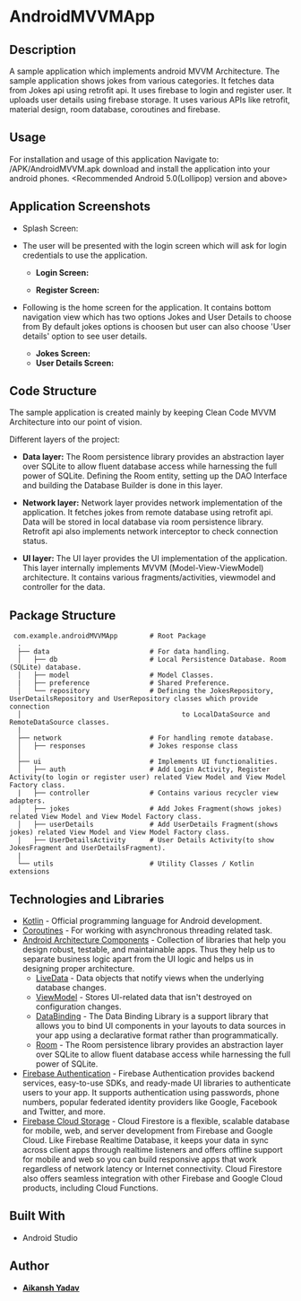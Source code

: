 # AndroidMVVMApp 

## Description

A sample application which implements android MVVM Architecture. The sample application shows jokes from various categories.
It fetches data from Jokes api using retrofit api. It uses firebase to login and register user.
It uploads user details using firebase storage. It uses various APIs like retrofit, material design, room database, coroutines and firebase.

## Usage

For installation and usage of this application
Navigate to: /APK/AndroidMVVM.apk download and install the application into your android phones.
<Recommended Android 5.0(Lollipop) version and above>

## Application Screenshots

* Splash Screen:

* The user will be presented with the login screen which will ask for login credentials to use the application.

  - **Login Screen:** 

  - **Register Screen:**

* Following is the home screen for the application. It contains bottom navigation view which has two options Jokes and User Details to choose from
  By default jokes options is choosen but user can also choose 'User details' option to see user details.
  
  - **Jokes Screen:**
  - **User Details Screen:**
  
## Code Structure

The sample application is created mainly by keeping Clean Code MVVM Architecture into our point of vision.

Different layers of the project: 

- **Data layer:** The Room persistence library provides an abstraction layer over SQLite to allow fluent database access while harnessing the full power of SQLite. Defining the Room entity, setting up the DAO Interface and building the Database Builder is done in this layer.

- **Network layer:** Network layer provides network implementation of the application. It fetches jokes from remote database using retrofit api. Data will be stored in local database via room persistence library. Retrofit api also implements network interceptor to check connection status.

- **UI layer:** The UI layer provides the UI implementation of the application. This layer internally implements MVVM (Model-View-ViewModel) architecture. It contains various fragments/activities, viewmodel and controller for the data.

## Package Structure

     com.example.androidMVVMApp        # Root Package
      .
      ├── data                         # For data handling.
      │   ├── db                       # Local Persistence Database. Room (SQLite) database.
      │   ├── model                    # Model Classes.
      |   ├── preference               # Shared Preference.
      │   └── repository               # Defining the JokesRepository, UserDetailsRepository and UserRepository classes which provide connection 
      │ 			                           to LocalDataSource and RemoteDataSource classes.
      |
      ├── network                      # For handling remote database.
      │   ├── responses                # Jokes response class
      │    
      ├── ui                           # Implements UI functionalities.
      │   ├── auth                     # Add Login Activity, Register Activity(to login or register user) related View Model and View Model Factory class.
      |   ├── controller               # Contains various recycler view adapters.
      │   ├── jokes                    # Add Jokes Fragment(shows jokes) related View Model and View Model Factory class.
      │   ├── userDetails              # Add UserDetails Fragment(shows jokes) related View Model and View Model Factory class.
      │   ├── UserDetailsActivity      # User Details Activity(to show JokesFragment and UserDetailsFragment).
      |
      └── utils                        # Utility Classes / Kotlin extensions
      
## Technologies and Libraries

- [Kotlin](https://kotlinlang.org/) - Official programming language for Android development.
- [Coroutines](https://kotlinlang.org/docs/reference/coroutines-overview.html) - For working with asynchronous threading related task.
- [Android Architecture Components](https://developer.android.com/topic/libraries/architecture) - Collection of libraries that help you design robust, testable, and maintainable apps. Thus they help us to separate business logic apart from the UI logic and helps us in designing proper architecture.
  - [LiveData](https://developer.android.com/topic/libraries/architecture/livedata) - Data objects that notify views when the underlying database changes.
  - [ViewModel](https://developer.android.com/topic/libraries/architecture/viewmodel) - Stores UI-related data that isn't destroyed on configuration changes. 
  - [DataBinding](https://developer.android.com/topic/libraries/data-binding) - The Data Binding Library is a support library that allows you to bind UI components in your layouts to data sources in your app using a declarative format rather than programmatically.
  - [Room](https://developer.android.com/topic/libraries/architecture/room) - The Room persistence library provides an abstraction layer over SQLite to allow fluent database access while harnessing the full power of SQLite.
- [Firebase Authentication](https://firebase.google.com/docs/auth) - Firebase Authentication provides backend services, easy-to-use SDKs, and ready-made UI libraries to authenticate users to your app. It supports authentication using passwords, phone numbers, popular federated identity providers like Google, Facebook and Twitter, and more.
- [Firebase Cloud Storage](https://firebase.google.com/docs/firestore) - Cloud Firestore is a flexible, scalable database for mobile, web, and server development from Firebase and Google Cloud. Like Firebase Realtime Database, it keeps your data in sync across client apps through realtime listeners and offers offline support for mobile and 
                                                                         web so you can build responsive apps that work regardless of network latency or Internet connectivity. Cloud Firestore also offers seamless integration with other Firebase and Google Cloud products, including Cloud Functions.
 

## Built With

* Android Studio

## Author
* <a href="https://github.com/aikansh2001yadav"> **Aikansh Yadav** </a>
                                                                         


  
  
 
